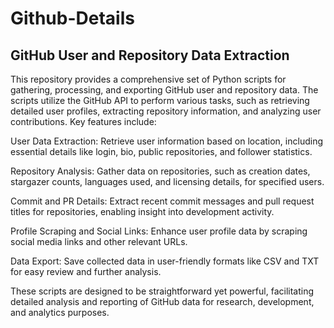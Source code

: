 # Github-Details

## GitHub User and Repository Data Extraction

This repository provides a comprehensive set of Python scripts for gathering, processing, and exporting GitHub user and repository data. The scripts utilize the GitHub API to perform various tasks, such as retrieving detailed user profiles, extracting repository information, and analyzing user contributions. Key features include:

User Data Extraction: Retrieve user information based on location, including essential details like login, bio, public repositories, and follower statistics.

Repository Analysis: Gather data on repositories, such as creation dates, stargazer counts, languages used, and licensing details, for specified users.

Commit and PR Details: Extract recent commit messages and pull request titles for repositories, enabling insight into development activity.

Profile Scraping and Social Links: Enhance user profile data by scraping social media links and other relevant URLs.

Data Export: Save collected data in user-friendly formats like CSV and TXT for easy review and further analysis.

These scripts are designed to be straightforward yet powerful, facilitating detailed analysis and reporting of GitHub data for research, development, and analytics purposes.

